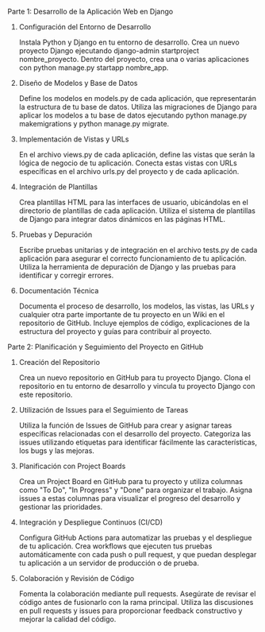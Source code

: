 Parte 1: Desarrollo de la Aplicación Web en Django

1. Configuración del Entorno de Desarrollo

    Instala Python y Django en tu entorno de desarrollo.
    Crea un nuevo proyecto Django ejecutando django-admin startproject nombre_proyecto.
    Dentro del proyecto, crea una o varias aplicaciones con python manage.py startapp nombre_app.

2. Diseño de Modelos y Base de Datos

    Define los modelos en models.py de cada aplicación, que representarán la estructura de tu base de datos.
    Utiliza las migraciones de Django para aplicar los modelos a tu base de datos ejecutando python manage.py makemigrations y python manage.py migrate.

3. Implementación de Vistas y URLs

    En el archivo views.py de cada aplicación, define las vistas que serán la lógica de negocio de tu aplicación.
    Conecta estas vistas con URLs específicas en el archivo urls.py del proyecto y de cada aplicación.

4. Integración de Plantillas

    Crea plantillas HTML para las interfaces de usuario, ubicándolas en el directorio de plantillas de cada aplicación.
    Utiliza el sistema de plantillas de Django para integrar datos dinámicos en las páginas HTML.

5. Pruebas y Depuración

    Escribe pruebas unitarias y de integración en el archivo tests.py de cada aplicación para asegurar el correcto funcionamiento de tu aplicación.
    Utiliza la herramienta de depuración de Django y las pruebas para identificar y corregir errores.

6. Documentación Técnica

    Documenta el proceso de desarrollo, los modelos, las vistas, las URLs y cualquier otra parte importante de tu proyecto en un Wiki en el repositorio de GitHub.
    Incluye ejemplos de código, explicaciones de la estructura del proyecto y guías para contribuir al proyecto.

Parte 2: Planificación y Seguimiento del Proyecto en GitHub

1. Creación del Repositorio

    Crea un nuevo repositorio en GitHub para tu proyecto Django.
    Clona el repositorio en tu entorno de desarrollo y vincula tu proyecto Django con este repositorio.

2. Utilización de Issues para el Seguimiento de Tareas

    Utiliza la función de Issues de GitHub para crear y asignar tareas específicas relacionadas con el desarrollo del proyecto.
    Categoriza las issues utilizando etiquetas para identificar fácilmente las características, los bugs y las mejoras.

3. Planificación con Project Boards

    Crea un Project Board en GitHub para tu proyecto y utiliza columnas como "To Do", "In Progress" y "Done" para organizar el trabajo.
    Asigna issues a estas columnas para visualizar el progreso del desarrollo y gestionar las prioridades.

4. Integración y Despliegue Continuos (CI/CD)

    Configura GitHub Actions para automatizar las pruebas y el despliegue de tu aplicación.
    Crea workflows que ejecuten tus pruebas automáticamente con cada push o pull request, y que puedan desplegar tu aplicación a un servidor de producción o de prueba.

5. Colaboración y Revisión de Código

    Fomenta la colaboración mediante pull requests. Asegúrate de revisar el código antes de fusionarlo con la rama principal.
    Utiliza las discusiones en pull requests y issues para proporcionar feedback constructivo y mejorar la calidad del código.
